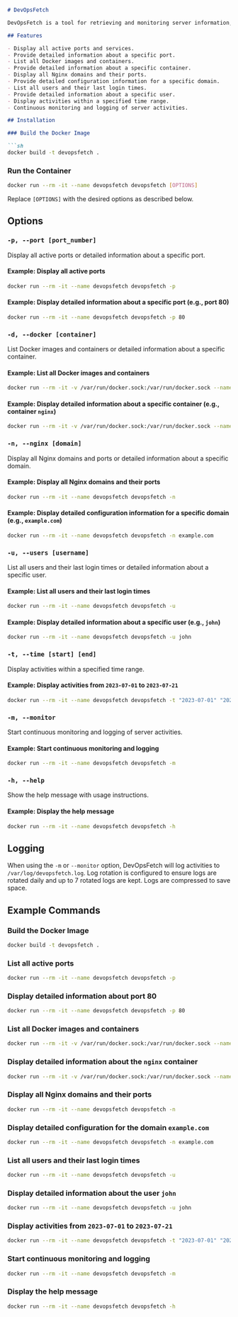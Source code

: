 ```markdown

# DevOpsFetch

DevOpsFetch is a tool for retrieving and monitoring server information, designed to be easy to deploy and use with Docker.

## Features

- Display all active ports and services.
- Provide detailed information about a specific port.
- List all Docker images and containers.
- Provide detailed information about a specific container.
- Display all Nginx domains and their ports.
- Provide detailed configuration information for a specific domain.
- List all users and their last login times.
- Provide detailed information about a specific user.
- Display activities within a specified time range.
- Continuous monitoring and logging of server activities.

## Installation

### Build the Docker Image

```sh
docker build -t devopsfetch .
```

### Run the Container

```sh
docker run --rm -it --name devopsfetch devopsfetch [OPTIONS]
```

Replace `[OPTIONS]` with the desired options as described below.

## Options

### `-p, --port [port_number]`

Display all active ports or detailed information about a specific port.

#### Example: Display all active ports

```sh
docker run --rm -it --name devopsfetch devopsfetch -p
```

#### Example: Display detailed information about a specific port (e.g., port 80)

```sh
docker run --rm -it --name devopsfetch devopsfetch -p 80
```

### `-d, --docker [container]`

List Docker images and containers or detailed information about a specific container.

#### Example: List all Docker images and containers

```sh
docker run --rm -it -v /var/run/docker.sock:/var/run/docker.sock --name devopsfetch devopsfetch -d
```

#### Example: Display detailed information about a specific container (e.g., container `nginx`)

```sh
docker run --rm -it -v /var/run/docker.sock:/var/run/docker.sock --name devopsfetch devopsfetch -d nginx
```

### `-n, --nginx [domain]`

Display all Nginx domains and ports or detailed information about a specific domain.

#### Example: Display all Nginx domains and their ports

```sh
docker run --rm -it --name devopsfetch devopsfetch -n
```

#### Example: Display detailed configuration information for a specific domain (e.g., `example.com`)

```sh
docker run --rm -it --name devopsfetch devopsfetch -n example.com
```

### `-u, --users [username]`

List all users and their last login times or detailed information about a specific user.

#### Example: List all users and their last login times

```sh
docker run --rm -it --name devopsfetch devopsfetch -u
```

#### Example: Display detailed information about a specific user (e.g., `john`)

```sh
docker run --rm -it --name devopsfetch devopsfetch -u john
```

### `-t, --time [start] [end]`

Display activities within a specified time range.

#### Example: Display activities from `2023-07-01` to `2023-07-21`

```sh
docker run --rm -it --name devopsfetch devopsfetch -t "2023-07-01" "2023-07-21"
```

### `-m, --monitor`

Start continuous monitoring and logging of server activities.

#### Example: Start continuous monitoring and logging

```sh
docker run --rm -it --name devopsfetch devopsfetch -m
```

### `-h, --help`

Show the help message with usage instructions.

#### Example: Display the help message

```sh
docker run --rm -it --name devopsfetch devopsfetch -h
```

## Logging

When using the `-m` or `--monitor` option, DevOpsFetch will log activities to `/var/log/devopsfetch.log`. Log rotation is configured to ensure logs are rotated daily and up to 7 rotated logs are kept. Logs are compressed to save space.

## Example Commands

### Build the Docker Image

```sh
docker build -t devopsfetch .
```

### List all active ports

```sh
docker run --rm -it --name devopsfetch devopsfetch -p
```

### Display detailed information about port 80

```sh
docker run --rm -it --name devopsfetch devopsfetch -p 80
```

### List all Docker images and containers

```sh
docker run --rm -it -v /var/run/docker.sock:/var/run/docker.sock --name devopsfetch devopsfetch -d
```

### Display detailed information about the `nginx` container

```sh
docker run --rm -it -v /var/run/docker.sock:/var/run/docker.sock --name devopsfetch devopsfetch -d nginx
```

### Display all Nginx domains and their ports

```sh
docker run --rm -it --name devopsfetch devopsfetch -n
```

### Display detailed configuration for the domain `example.com`

```sh
docker run --rm -it --name devopsfetch devopsfetch -n example.com
```

### List all users and their last login times

```sh
docker run --rm -it --name devopsfetch devopsfetch -u
```

### Display detailed information about the user `john`

```sh
docker run --rm -it --name devopsfetch devopsfetch -u john
```

### Display activities from `2023-07-01` to `2023-07-21`

```sh
docker run --rm -it --name devopsfetch devopsfetch -t "2023-07-01" "2023-07-21"
```

### Start continuous monitoring and logging

```sh
docker run --rm -it --name devopsfetch devopsfetch -m
```

### Display the help message

```sh
docker run --rm -it --name devopsfetch devopsfetch -h
```

```
